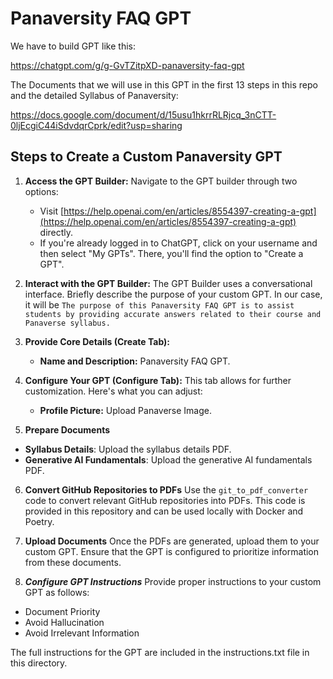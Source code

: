 # Panaversity FAQ GPT

We have to build GPT like this:

https://chatgpt.com/g/g-GvTZitpXD-panaversity-faq-gpt

The Documents that we will use in this GPT in the first 13 steps in this repo and the detailed Syllabus of Panaversity:

https://docs.google.com/document/d/15usu1hkrrRLRjcq_3nCTT-0ljEcgiC44iSdvdqrCprk/edit?usp=sharing


## Steps to Create a Custom Panaversity GPT

1. **Access the GPT Builder:** Navigate to the GPT builder through two options:
   - Visit [https://help.openai.com/en/articles/8554397-creating-a-gpt](https://help.openai.com/en/articles/8554397-creating-a-gpt) directly.
   - If you're already logged in to ChatGPT, click on your username and then select "My GPTs". There, you'll find the option to "Create a GPT".

2. **Interact with the GPT Builder:** The GPT Builder uses a conversational interface. Briefly describe the purpose of your custom GPT.
 In our case, it will be `The purpose of this Panaversity FAQ GPT is to assist students by providing accurate answers related to their course and Panaverse syllabus.`

3. **Provide Core Details (Create Tab):** 
   - **Name and Description:** Panaversity FAQ GPT.

4. **Configure Your GPT (Configure Tab):** This tab allows for further customization. Here's what you can adjust:
   - **Profile Picture:** Upload Panaverse Image.  
5. **Prepare Documents**

- **Syllabus Details**: Upload the syllabus details PDF.
- **Generative AI Fundamentals**: Upload the generative AI fundamentals PDF.

6. **Convert GitHub Repositories to PDFs**
Use the `git_to_pdf_converter` code to convert relevant GitHub repositories into PDFs. This code is provided in this repository and can be used locally with Docker and Poetry.

7. **Upload Documents**
Once the PDFs are generated, upload them to your custom GPT. Ensure that the GPT is configured to prioritize information from these documents.

8. ***Configure GPT Instructions***
Provide proper instructions to your custom GPT as follows:
- Document Priority
- Avoid Hallucination
- Avoid Irrelevant Information

The full instructions for the GPT are included in the instructions.txt file in this directory.



